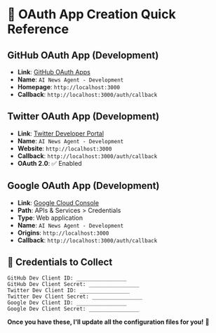 # 🎯 OAuth App Creation Quick Reference

## **GitHub OAuth App (Development)**
- **Link**: [GitHub OAuth Apps](https://github.com/settings/developers)
- **Name**: `AI News Agent - Development`
- **Homepage**: `http://localhost:3000`
- **Callback**: `http://localhost:3000/auth/callback`

## **Twitter OAuth App (Development)**
- **Link**: [Twitter Developer Portal](https://developer.twitter.com/en/portal/dashboard)
- **Name**: `AI News Agent - Development`
- **Website**: `http://localhost:3000`
- **Callback**: `http://localhost:3000/auth/callback`
- **OAuth 2.0**: ✅ Enabled

## **Google OAuth App (Development)**
- **Link**: [Google Cloud Console](https://console.cloud.google.com/)
- **Path**: APIs & Services > Credentials
- **Type**: Web application
- **Name**: `AI News Agent - Development`
- **Origins**: `http://localhost:3000`
- **Callback**: `http://localhost:3000/auth/callback`

## **📝 Credentials to Collect**
```
GitHub Dev Client ID: ________________
GitHub Dev Client Secret: ________________
Twitter Dev Client ID: ________________
Twitter Dev Client Secret: ________________
Google Dev Client ID: ________________
Google Dev Client Secret: ________________
```

**Once you have these, I'll update all the configuration files for you!** 🚀

